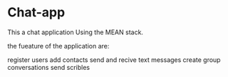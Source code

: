 # Chat-app

This a chat application Using the MEAN stack.

the fueature of the application are:

  register users
  add contacts
  send and recive text messages
  create group conversations
  send scribles
  
